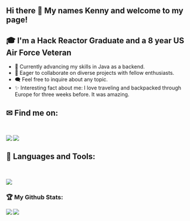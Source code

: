 ## Hi there 👋 My names Kenny and welcome to my page!

## 🎓 I'm a Hack Reactor Graduate and a 8 year US Air Force Veteran

- 🚀 Currently advancing my skills in Java as a backend.
- 🤝 Eager to collaborate on diverse projects with fellow enthusiasts.
- 🗨️ Feel free to inquire about any topic.
- ✨ Interesting fact about me: I love traveling and backpacked through Europe for three weeks before. It was amazing. 

## ✉ Find me on:
<br />

<p align="left">
 <a href="https://www.linkedin.com/in/kennetharguelles/" target="_blank" rel="noopener noreferrer"> 
  <img src='https://img.shields.io/badge/LinkedIn-0077B5?style=for-the-badge&logo=linkedin&logoColor=white' align='left' />
 </a>
 <a href="mailto:kennyize15@gmail.com"> 
  <img src='https://img.shields.io/badge/Gmail-D14836?style=for-the-badge&logo=gmail&logoColor=white' align='left' />
 </a>
</p>
<br />

## 🧰 Languages and Tools:
<br />
<p align="left">
  <a href="https://skillicons.dev">
    <img src="https://skillicons.dev/icons?i=js,ts,html,css,jquery,react,bootstrap,express,babel,jest,vscode,bash,git,github,blender,ai,linux,aws,mongodb,mysql,nextjs,nodejs,postgres,postman,regex,replit,supabase,sequelize,webpack" />
  </a>
</p>

<h3>🏆 My Github Stats:</h3>

<div>
<a href="https://github-readme-stats.vercel.app/api?username=KenMain5&theme=tokyonight">
  <img  align="left" src="https://github-readme-stats.vercel.app/api?username=KenMain5&count_private=true&show_icons=true&theme=tokyonight" />
</a>
<a href="https://github-readme-stats.vercel.app/api/top-langs/?username=KenMain5&hide=php&theme=tokyonight">
  <img align="left" src="https://github-readme-stats.vercel.app/api/top-langs/?username=KenMain5&hide=php&theme=tokyonight" />
</a>
</div>



